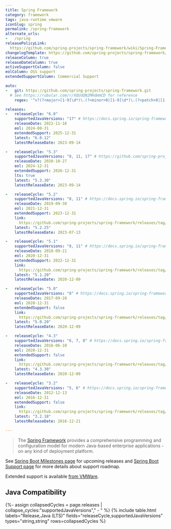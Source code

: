 ```yaml
---
title: Spring Framework
category: framework
tags: java-runtime vmware
iconSlug: spring
permalink: /spring-framework
alternate_urls:
-   /spring
releasePolicyLink: 
  https://github.com/spring-projects/spring-framework/wiki/Spring-Framework-Versions
changelogTemplate: https://github.com/spring-projects/spring-framework/releases/tag/v__LATEST__
releaseColumn: true
releaseDateColumn: true
activeSupportColumn: false
eolColumn: OSS support
extendedSupportColumn: Commercial Support

auto:
-   git: https://github.com/spring-projects/spring-framework.git
  # See https://rubular.com/r/XQUdQN2MHdmmCD for reference
    regex: '^v?(?<major>[1-9]\d*)\.(?<minor>0|[1-9]\d*)\.(?<patch>0|[1-9]\d*)(\.RELEASE)?$'

releases:
-   releaseCycle: "6.0"
    supportedJavaVersions: "17" # https://docs.spring.io/spring-framework/docs/current/reference/html/overview.html#overview
    releaseDate: 2022-11-16
    eol: 2024-08-31
    extendedSupport: 2025-12-31
    latest: "6.0.12"
    latestReleaseDate: 2023-09-14

-   releaseCycle: "5.3"
    supportedJavaVersions: "8, 11, 17" # https://github.com/spring-projects/spring-framework/wiki/Spring-Framework-Versions
    releaseDate: 2020-10-27
    eol: 2024-12-31
    extendedSupport: 2026-12-31
    lts: true
    latest: "5.3.30"
    latestReleaseDate: 2023-09-14

-   releaseCycle: "5.2"
    supportedJavaVersions: "8, 11" # https://docs.spring.io/spring-framework/docs/5.2.22.RELEASE/spring-framework-reference/overview.html#overview
    releaseDate: 2019-09-30
    eol: 2021-12-31
    extendedSupport: 2023-12-31
    link: 
      https://github.com/spring-projects/spring-framework/releases/tag/v__LATEST__.RELEASE
    latest: "5.2.25"
    latestReleaseDate: 2023-07-13

-   releaseCycle: "5.1"
    supportedJavaVersions: "8, 11" # https://docs.spring.io/spring-framework/docs/5.1.20.RELEASE/spring-framework-reference/overview.html#overview
    releaseDate: 2018-09-21
    eol: 2020-12-31
    extendedSupport: 2022-12-31
    link: 
      https://github.com/spring-projects/spring-framework/releases/tag/v__LATEST__.RELEASE
    latest: "5.1.20"
    latestReleaseDate: 2020-12-09

-   releaseCycle: "5.0"
    supportedJavaVersions: "8" # https://docs.spring.io/spring-framework/docs/5.0.20.RELEASE/spring-framework-reference/overview.html#overview
    releaseDate: 2017-09-28
    eol: 2020-12-31
    extendedSupport: false
    link: 
      https://github.com/spring-projects/spring-framework/releases/tag/v__LATEST__.RELEASE
    latest: "5.0.20"
    latestReleaseDate: 2020-12-09

-   releaseCycle: "4.3"
    supportedJavaVersions: "6, 7, 8" # https://docs.spring.io/spring-framework/docs/4.3.30.RELEASE/spring-framework-reference/html/new-in-4.0.html#_java_8_as_well_as_6_and_7
    releaseDate: 2016-06-10
    eol: 2020-12-31
    extendedSupport: false
    link: 
      https://github.com/spring-projects/spring-framework/releases/tag/v__LATEST__.RELEASE
    latest: "4.3.30"
    latestReleaseDate: 2020-12-09

-   releaseCycle: "3.2"
    supportedJavaVersions: "5, 6" # https://docs.spring.io/spring-framework/docs/3.2.18.RELEASE/spring-framework-reference/html/new-in-3.0.html#new-in-3.0
    releaseDate: 2012-12-13
    eol: 2016-12-31
    extendedSupport: false
    link: 
      https://github.com/spring-projects/spring-framework/releases/tag/v__LATEST__.RELEASE
    latest: "3.2.18"
    latestReleaseDate: 2016-12-21

---
```


> The [Spring Framework](https://spring.io/projects/spring-framework) provides a comprehensive
> programming and configuration model for modern Java-based enterprise applications - on any kind of
> deployment platform.

See [Spring Boot Milestones page](https://github.com/spring-projects/spring-framework/milestones)
for upcoming releases and [Spring Boot Support page](https://spring.io/projects/spring-framework#support)
for more details about support roadmap.

Extended support is available
[from VMWare](https://tanzu.vmware.com/content/blog/vmware-spring-runtime-extended-support).

## Java Compatibility

{%- assign collapsedCycles = page.releases | collapse_cycles:"supportedJavaVersions"," - " %}
{% include table.html
  labels="Release,Java (LTS)"
  fields="releaseCycle,supportedJavaVersions"
  types="string,string"
  rows=collapsedCycles %}
